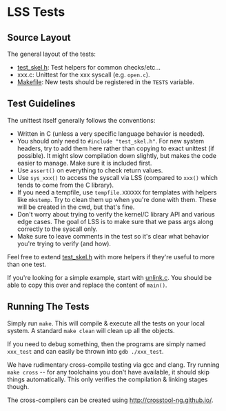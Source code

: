 # LSS Tests

## Source Layout

The general layout of the tests:
* [test_skel.h]: Test helpers for common checks/etc...
* xxx.c: Unittest for the xxx syscall (e.g. `open.c`).
* [Makefile]: New tests should be registered in the `TESTS` variable.

## Test Guidelines

The unittest itself generally follows the conventions:
* Written in C (unless a very specific language behavior is needed).
* You should only need to `#include "test_skel.h"`.  For new system headers, try
  to add them here rather than copying to exact unittest (if possible).
  It might slow compilation down slightly, but makes the code easier to manage.
  Make sure it is included first.
* Use `assert()` on everything to check return values.
* Use `sys_xxx()` to access the syscall via LSS (compared to `xxx()` which tends
  to come from the C library).
* If you need a tempfile, use `tempfile.XXXXXX` for templates with helpers like
  `mkstemp`.  Try to clean them up when you're done with them.
  These will be created in the cwd, but that's fine.
* Don't worry about trying to verify the kernel/C library API and various edge
  cases.  The goal of LSS is to make sure that we pass args along correctly to
  the syscall only.
* Make sure to leave comments in the test so it's clear what behavior you're
  trying to verify (and how).

Feel free to extend [test_skel.h] with more helpers if they're useful to more
than one test.

If you're looking for a simple example, start with [unlink.c](./unlink.c).
You should be able to copy this over and replace the content of `main()`.

## Running The Tests

Simply run `make`.  This will compile & execute all the tests on your local
system.  A standard `make clean` will clean up all the objects.

If you need to debug something, then the programs are simply named `xxx_test`
and can easily be thrown into `gdb ./xxx_test`.

We have rudimentary cross-compile testing via gcc and clang.  Try running
`make cross` -- for any toolchains you don't have available, it should skip
things automatically.  This only verifies the compilation & linking stages
though.

The cross-compilers can be created using <http://crosstool-ng.github.io/>.

[Makefile]: ./Makefile
[test_skel.h]: ./test_skel.h
